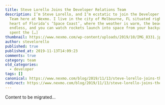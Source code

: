 ```yaml
---
title: Steve Lorello Joins the Developer Relations Team
description: I’m Steve Lorello, and I’m ecstatic to join the Developer Relations
  Team here at Nexmo. I live in the city of Melbourne, FL situated right in the
  heart of Florida’s ‘Space Coast’, where the weather is warm, the beaches are
  endless, and you can watch rockets launch into space from your backyard. I’ve
  spent the […]
thumbnail: https://www.nexmo.com/wp-content/uploads/2019/10/IMG_8331.jpeg
author: stevelorello
published: true
published_at: 2019-11-13T14:09:23
comments: true
category: team
old_categories:
  - developer
tags: []
canonical: https://www.nexmo.com/blog/2019/11/13/steve-lorello-joins-the-developer-relations-team-dr
redirect: https://www.nexmo.com/blog/2019/11/13/steve-lorello-joins-the-developer-relations-team-dr
---
```

Content to be migrated...